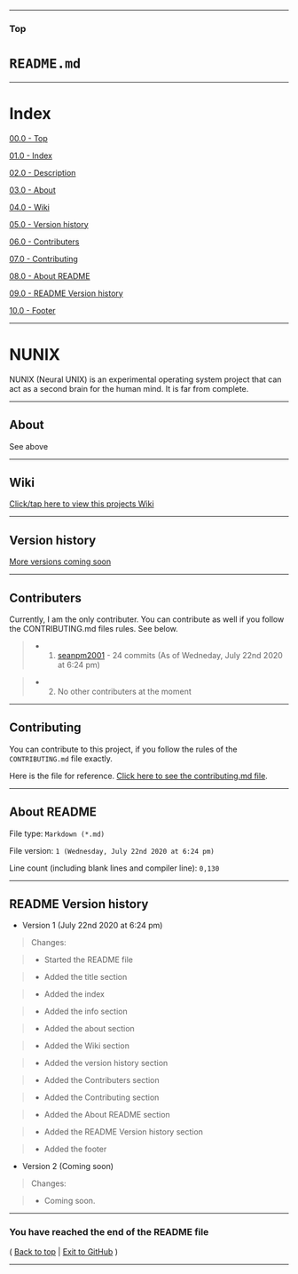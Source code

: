 
***

### Top

# `README.md`

***

# Index

[00.0 - Top](#Top)

[01.0 - Index](#Index)

[02.0 - Description](#NUNIX)

[03.0 - About](#About)

[04.0 - Wiki](#Wiki)

[05.0 - Version history](#Version-history)

[06.0 - Contributers](#Contributers)

[07.0 - Contributing](#Contributing)

[08.0 - About README](#About-README)

[09.0 - README Version history](#README-Version-history)

[10.0 - Footer](#You-have-reached-the-end-of-the-README-file)

***

# NUNIX
NUNIX (Neural UNIX) is an experimental operating system project that can act as a second brain for the human mind. It is far from complete.

***

## About

See above

***

## Wiki

[Click/tap here to view this projects Wiki](https://github.com/seanpm2001/NUNIX/wiki)

***

## Version history

[More versions coming soon](https://www.example.com)

***

## Contributers

Currently, I am the only contributer. You can contribute as well if you follow the CONTRIBUTING.md files rules. See below.

> * 1. [seanpm2001](https://github.com/seanpm2001/) - 24 commits (As of Wedneday, July 22nd 2020 at 6:24 pm)

> * 2. No other contributers at the moment

***

## Contributing

You can contribute to this project, if you follow the rules of the `CONTRIBUTING.md` file exactly.

Here is the file for reference. [Click here to see the contributing.md file](https://github.com/seanpm2001/NUNIX/blob/master/CONTRIBUTING.md).

***

## About README

File type: `Markdown (*.md)`

File version: `1 (Wednesday, July 22nd 2020 at 6:24 pm)`

Line count (including blank lines and compiler line): `0,130`

***

## README Version history

* Version 1 (July 22nd 2020 at 6:24 pm)

> Changes:

> * Started the README file

> * Added the title section

> * Added the index

> * Added the info section

> * Added the about section

> * Added the Wiki section

> * Added the version history section

> * Added the Contributers section

> * Added the Contributing section

> * Added the About README section

> * Added the README Version history section

> * Added the footer

* Version 2 (Coming soon)

> Changes:

> * Coming soon.

***

### You have reached the end of the README file

( [Back to top](#Top) | [Exit to GitHub](https://github.com) )

***
